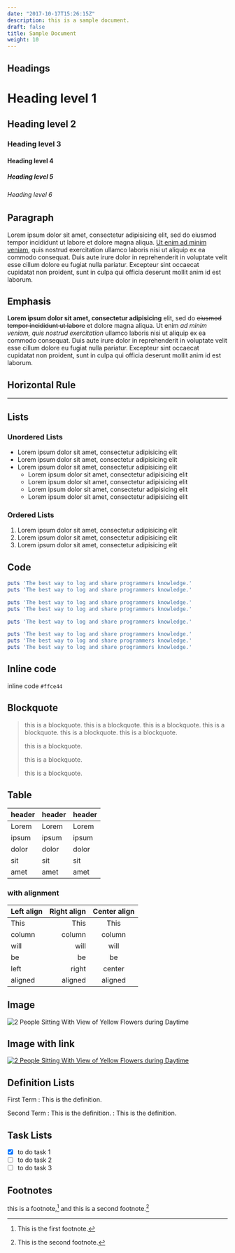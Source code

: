 ```yaml
---
date: "2017-10-17T15:26:15Z"
description: this is a sample document.
draft: false
title: Sample Document
weight: 10
---
```


## Headings

# Heading level 1
## Heading level 2
### Heading level 3
#### Heading level 4
##### Heading level 5
###### Heading level 6

## Paragraph

Lorem ipsum dolor sit amet, consectetur adipisicing elit, sed do eiusmod tempor incididunt ut labore et dolore magna aliqua. [Ut enim ad minim veniam](https://github.com/thingsym/hugo-theme-techdoc), quis nostrud exercitation ullamco laboris nisi ut aliquip ex ea commodo consequat. Duis aute irure dolor in reprehenderit in voluptate velit esse cillum dolore eu fugiat nulla pariatur. Excepteur sint occaecat cupidatat non proident, sunt in culpa qui officia deserunt mollit anim id est laborum.

## Emphasis

**Lorem ipsum dolor sit amet, consectetur adipisicing** elit, sed do ~~eiusmod tempor incididunt ut labore~~ et dolore magna aliqua. Ut enim *ad minim veniam, quis nostrud exercitation* ullamco laboris nisi ut aliquip ex ea commodo consequat. Duis aute irure dolor in reprehenderit in voluptate velit esse cillum dolore eu fugiat nulla pariatur. Excepteur sint occaecat cupidatat non proident, sunt in culpa qui officia deserunt mollit anim id est laborum.

## Horizontal Rule

---

## Lists

### Unordered Lists

* Lorem ipsum dolor sit amet, consectetur adipisicing elit
* Lorem ipsum dolor sit amet, consectetur adipisicing elit
* Lorem ipsum dolor sit amet, consectetur adipisicing elit
	* Lorem ipsum dolor sit amet, consectetur adipisicing elit
	* Lorem ipsum dolor sit amet, consectetur adipisicing elit
	* Lorem ipsum dolor sit amet, consectetur adipisicing elit
	* Lorem ipsum dolor sit amet, consectetur adipisicing elit

### Ordered Lists

1. Lorem ipsum dolor sit amet, consectetur adipisicing elit
2. Lorem ipsum dolor sit amet, consectetur adipisicing elit
3. Lorem ipsum dolor sit amet, consectetur adipisicing elit

## Code

```ruby
puts 'The best way to log and share programmers knowledge.' 
puts 'The best way to log and share programmers knowledge.'

puts 'The best way to log and share programmers knowledge.' 
puts 'The best way to log and share programmers knowledge.'

puts 'The best way to log and share programmers knowledge.'

puts 'The best way to log and share programmers knowledge.' 
puts 'The best way to log and share programmers knowledge.' 
puts 'The best way to log and share programmers knowledge.'
```

## Inline code

inline code `#ffce44`

## Blockquote

> this is a blockquote. this is a blockquote. this is a blockquote. this is a blockquote. this is a blockquote. this is a blockquote.
>
> this is a blockquote.
>
> this is a blockquote.
>
> this is a blockquote.

## Table

| header | header | header |
|------------|-------------|--------------|
| Lorem      | Lorem       | Lorem        |
| ipsum      | ipsum       | ipsum        |
| dolor      | dolor       | dolor        |
| sit        | sit         | sit          |
| amet       | amet        | amet         |

### with alignment

| Left align | Right align | Center align |
|:-----------|------------:|:------------:|
| This       | This        | This         |
| column     | column      | column       |
| will       | will        | will         |
| be         | be          | be           |
| left       | right       | center       |
| aligned    | aligned     | aligned      |

## Image

![2 People Sitting With View of Yellow Flowers during Daytime](/images/pexels-photo-196666.jpeg "sample")


## Image with link

[![2 People Sitting With View of Yellow Flowers during Daytime](/images/pexels-photo-196666.jpeg)](https://www.pexels.com/photo/2-people-sitting-with-view-of-yellow-flowers-during-daytime-196666/)


## Definition Lists

First Term
: This is the definition.

Second Term
: This is the definition.
: This is the definition.

## Task Lists

- [x] to do task 1
- [ ] to do task 2
- [ ] to do task 3

## Footnotes

this is a footnote,[^1] and this is a second footnote.[^2]

[^1]: This is the first footnote.
[^2]: This is the second footnote.

